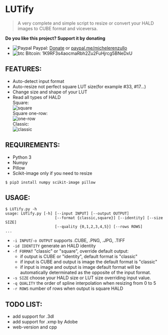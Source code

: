 # LUTify
> A very complete and simple script to resize or convert your HALD images to CUBE format and viceversa.

**Do you like this project? Support it by donating**

- ![Paypal](https://raw.githubusercontent.com/reek/anti-adblock-killer/gh-pages/images/paypal.png) Paypal: [Donate](https://www.paypal.com/donate?hosted_button_id=XQ8QUEME5JZMN) or [paypal.me/michelerenzullo](https://paypal.me/michelerenzullo)
- ![btc](https://raw.githubusercontent.com/reek/anti-adblock-killer/gh-pages/images/bitcoin.png) Bitcoin: 1K9RF3s4aocmaRbh2Zu2FuHjrcg5BNeDxU

## FEATURES:

* Auto-detect input format
* Auto-resize not perfect square LUT size(for example #33, #17...)
* Change size and shape of your LUT
* Read all types of HALD  
Square:  
![square](https://i.ibb.co/JcWC5Fc/Identity-HALD-square.png)  
Square one-row:  
![one-row](https://i.ibb.co/w7xVt25/Identity-HALD-square.png)  
Classic:  
![classic](https://i.ibb.co/QHPGtHG/Identity-HALD-classic.png)  


## REQUIREMENTS:
* Python 3
* Numpy
* Pillow
* Scikit-image only if you need to resize

```Shell 
$ pip3 install numpy scikit-image pillow
```

## USAGE:

```Shell
$ LUTify.py -h
usage: LUTify.py [-h] [--input INPUT] [--output OUTPUT]
                      [--format {classic,square}] [--identity] [--size SIZE]
                      [--quality {0,1,2,3,4,5}] [--rows ROWS]
...
```
* `-i INPUT`/`-o OUTPUT` supports .CUBE, .PNG, .JPG, .TIFF 
* `-id IDENTITY` generate an HALD identity
* `-f FORMAT` "classic" or "square", override default output:
    - if output is CUBE or "identity", default format is "classic"
    - if input is CUBE and output is image the default format is "classic"
	- if input is image and output is image default format will be automatically determinated as the opposite of the input format.
* `-s SIZE` choose your HALD size or LUT size overriding input value.
* `-q QUALITY` the order of spline interpolation when resizing from 0 to 5
* `-r ROWS` number of rows when output is square HALD


## TODO LIST:
- add support for .3dl
- add support for .xmp by Adobe
- web-version and cpp

